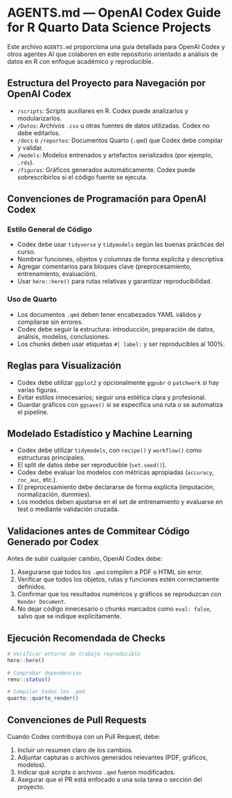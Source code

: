 # AGENTS.md — OpenAI Codex Guide for R Quarto Data Science Projects

Este archivo `AGENTS.md` proporciona una guía detallada para OpenAI Codex y otros agentes AI que colaboren en este repositorio orientado a análisis de datos en R con enfoque académico y reproducible.

## Estructura del Proyecto para Navegación por OpenAI Codex

- `/scripts`: Scripts auxiliares en R. Codex puede analizarlos y modularizarlos.
- `/Datos`: Archivos `.csv` u otras fuentes de datos utilizadas. Codex no debe editarlos.
- `/docs` o `/reportes`: Documentos Quarto (`.qmd`) que Codex debe compilar y validar.
- `/models`: Modelos entrenados y artefactos serializados (por ejemplo, `.rds`).
- `/figuras`: Gráficos generados automáticamente. Codex puede sobrescribirlos si el código fuente se ejecuta.

## Convenciones de Programación para OpenAI Codex

### Estilo General de Código

- Codex debe usar `tidyverse` y `tidymodels` según las buenas prácticas del curso.
- Nombrar funciones, objetos y columnas de forma explícita y descriptiva.
- Agregar comentarios para bloques clave (preprocesamiento, entrenamiento, evaluación).
- Usar `here::here()` para rutas relativas y garantizar reproducibilidad.

### Uso de Quarto

- Los documentos `.qmd` deben tener encabezados YAML válidos y compilarse sin errores.
- Codex debe seguir la estructura: introducción, preparación de datos, análisis, modelos, conclusiones.
- Los chunks deben usar etiquetas `#| label:` y ser reproducibles al 100%.

## Reglas para Visualización

- Codex debe utilizar `ggplot2` y opcionalmente `ggpubr` o `patchwork` si hay varias figuras.
- Evitar estilos innecesarios; seguir una estética clara y profesional.
- Guardar gráficos con `ggsave()` si se especifica una ruta o se automatiza el pipeline.

## Modelado Estadístico y Machine Learning

- Codex debe utilizar `tidymodels`, con `recipe()` y `workflow()` como estructuras principales.
- El split de datos debe ser reproducible (`set.seed()`).
- Codex debe evaluar los modelos con métricas apropiadas (`accuracy`, `roc_auc`, etc.).
- El preprocesamiento debe declararse de forma explícita (imputación, normalización, dummies).
- Los modelos deben ajustarse en el set de entrenamiento y evaluarse en test o mediante validación cruzada.

## Validaciones antes de Commitear Código Generado por Codex

Antes de subir cualquier cambio, OpenAI Codex debe:

1. Asegurarse que todos los `.qmd` compilen a PDF o HTML sin error.
2. Verificar que todos los objetos, rutas y funciones estén correctamente definidos.
3. Confirmar que los resultados numéricos y gráficos se reproduzcan con `Render Document`.
4. No dejar código innecesario o chunks marcados como `eval: false`, salvo que se indique explícitamente.

## Ejecución Recomendada de Checks

```r
# Verificar entorno de trabajo reproducible
here::here()

# Comprobar dependencias
renv::status()

# Compilar todos los .qmd
quarto::quarto_render()
````

## Convenciones de Pull Requests

Cuando Codex contribuya con un Pull Request, debe:

1. Incluir un resumen claro de los cambios.
2. Adjuntar capturas o archivos generados relevantes (PDF, gráficos, modelos).
3. Indicar qué scripts o archivos `.qmd` fueron modificados.
4. Asegurar que el PR está enfocado a una sola tarea o sección del proyecto.
